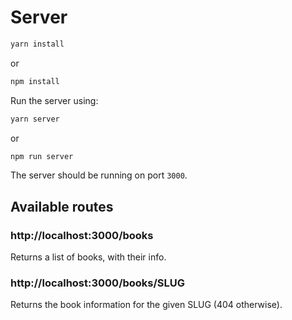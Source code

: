 # Server

```bash
yarn install
```

or

```bash
npm install
```

Run the server using:

```bash
yarn server
```

or

```bash
npm run server
```

The server should be running on port `3000`.

## Available routes

### http://localhost:3000/books

Returns a list of books, with their info.

### http://localhost:3000/books/SLUG

Returns the book information for the given SLUG (404 otherwise).
